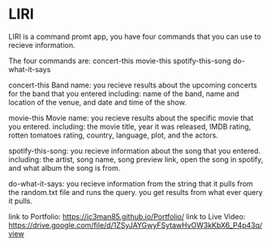 # LIRI

LIRI is a command promt app, you have four commands that you can use to recieve information. 

The four commands are:
concert-this
movie-this
spotify-this-song
do-what-it-says

concert-this Band name:
you recieve results about the upcoming concerts for the band that you entered
including:
name of the band, name and location of the venue, and date and time 
of the show.

movie-this Movie name:
you recieve results about the specific movie that you entered.
including:
the movie title, year it was released, IMDB rating, rotten tomatoes rating, country, language, plot, and the actors.

spotify-this-song:
you recieve information about the song that you entered.
including:
the artist, song name, song preview link, open the song in spotify, and what album the song
is from.

do-what-it-says:
you recieve information from the string that it pulls from the random.txt file and runs 
the query. you get results from what ever query it pulls. 

link to Portfolio:  https://ic3man85.github.io/Portfolio/
link to Live Video: https://drive.google.com/file/d/1ZSyJAYGwyFSytawHvOW3kKbX6_P4p43q/view
